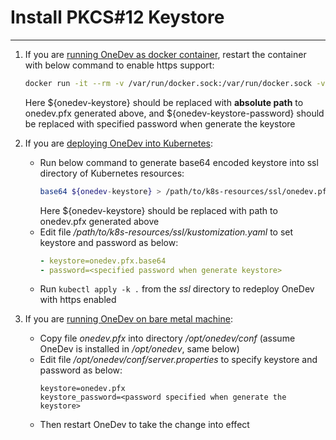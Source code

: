 # Install PKCS#12 Keystore 
---

1. If you are [running OneDev as docker container](run-as-docker-container.md), restart the container with below command to enable https support:
    ```bash
    docker run -it --rm -v /var/run/docker.sock:/var/run/docker.sock -v $(which docker):/usr/bin/docker -v /opt/onedev:/opt/onedev -v ${onedev-keystore}:/opt/onedev/conf/onedev.pfx -e https_port=6643 -e keystore=/opt/onedev/conf/onedev.pfx -e keystore_password=${onedev-keystore-password} -p 6643:6643 1dev/server
    ```
    Here ${onedev-keystore} should be replaced with **absolute path** to onedev.pfx generated above, and ${onedev-keystore-password} should be replaced with specified password when generate the keystore
 
1. If you are [deploying OneDev into Kubernetes](deploy-into-k8s.md):
    * Run below command to generate base64 encoded keystore into ssl directory of Kubernetes resources:
      ```bash
      base64 ${onedev-keystore} > /path/to/k8s-resources/ssl/onedev.pfx.base64
      ```
      Here ${onedev-keystore} should be replaced with path to onedev.pfx generated above  
    * Edit file _/path/to/k8s-resources/ssl/kustomization.yaml_ to set keystore and password as below:
       ```yaml
       - keystore=onedev.pfx.base64
       - password=<specified password when generate keystore>
       ```
    * Run `kubectl apply -k .` from the _ssl_ directory to redeploy OneDev with https enabled

1. If you are [running OneDev on bare metal machine](run-on-bare-metal-machine.md):
    * Copy file _onedev.pfx_ into directory _/opt/onedev/conf_ (assume OneDev is installed in _/opt/onedev_, same below)
    * Edit file _/opt/onedev/conf/server.properties_ to specify keystore and password as below:
      ```properties
      keystore=onedev.pfx
      keystore_password=<password specified when generate the keystore>
      ```
    * Then restart OneDev to take the change into effect
